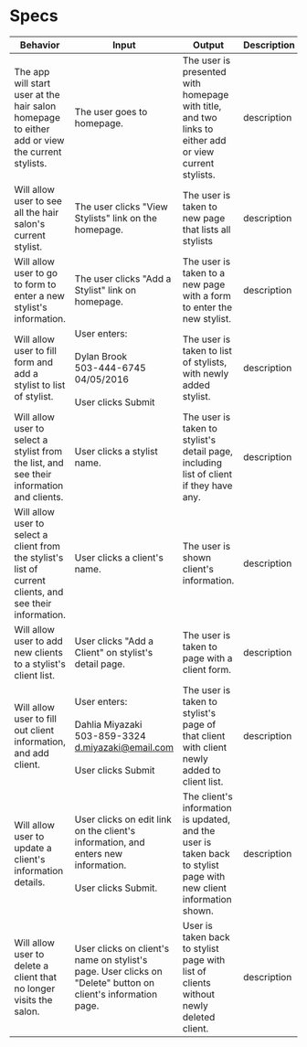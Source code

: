 # Specs
|Behavior|Input|Output|Description|
|-|-|-|-|
|The app will start user at the hair salon homepage to either add or view the current stylists.| The user goes to homepage.| The user is presented with homepage with title, and two links to either add or view current stylists.| description |
| Will allow user to see all the hair salon's current stylist. | The user clicks "View Stylists" link on the homepage. | The user is taken to new page that lists all stylists | description |
| Will allow user to go to form to enter a new stylist's information. | The user clicks "Add a Stylist" link on homepage. | The user is taken to a new page with a form to enter the new stylist. | description |
| Will allow user to fill form and add a stylist to list of stylist. | User enters: <br><br>Dylan Brook<br>503-444-6745<br>04/05/2016<br><br> User clicks Submit | The user is taken to list of stylists, with newly added stylist. | description |
| Will allow user to select a stylist from the list, and see their information and clients. | User clicks a stylist name. | The user is taken to stylist's detail page, including list of client if they have any. | description |
| Will allow user to select a client from the stylist's list of current clients, and see their information. | User clicks a client's name. | The user is shown client's information. | description |
| Will allow user to add new clients to a stylist's client list. | User clicks "Add a Client" on stylist's detail page. | The user is taken to page with a client form. | description |
| Will allow user to fill out client information, and add client. | User enters:<br><br>Dahlia Miyazaki<br>503-859-3324<br>d.miyazaki@email.com<br><br> User clicks Submit | The user is taken to stylist's page of that client with client newly added to client list. | description |
| Will allow user to update a client's information details. | User clicks on edit link on the client's information, and enters new information.<br><br>User clicks Submit. | The client's information is updated, and the user is taken back to stylist page with new client information shown.| description |
| Will allow user to delete a client that no longer visits the salon. | User clicks on client's name on stylist's page. User clicks on "Delete" button on client's information page. | User is taken back to stylist page with list of clients without newly deleted client. |description |
